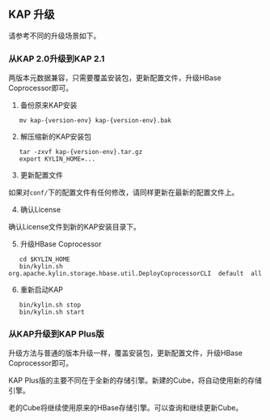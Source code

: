 ## KAP 升级

请参考不同的升级场景如下。



### 从KAP 2.0升级到KAP 2.1

两版本元数据兼容，只需要覆盖安装包，更新配置文件，升级HBase Coprocessor即可。

1)	备份原来KAP安装

```shell
   mv kap-{version-env} kap-{version-env}.bak
```

2)	解压缩新的KAP安装包

````shell
   tar -zxvf kap-{version-env}.tar.gz
   export KYLIN_HOME=...
````

3)	更新配置文件

   如果对`conf/`下的配置文件有任何修改，请同样更新在最新的配置文件上。

4)	确认License

   确认License文件到新的KAP安装目录下。

5)	升级HBase Coprocessor

```shell
   cd $KYLIN_HOME
   bin/kylin.sh  org.apache.kylin.storage.hbase.util.DeployCoprocessorCLI  default  all
```

6)	重新启动KAP

```shell
   bin/kylin.sh stop
   bin/kylin.sh start
```

### 从KAP升级到KAP Plus版

升级方法与普通的版本升级一样，覆盖安装包，更新配置文件，升级HBase Coprocessor即可。

KAP Plus版的主要不同在于全新的存储引擎。新建的Cube，将自动使用新的存储引擎。

老的Cube将继续使用原来的HBase存储引擎。可以查询和继续更新Cube。



